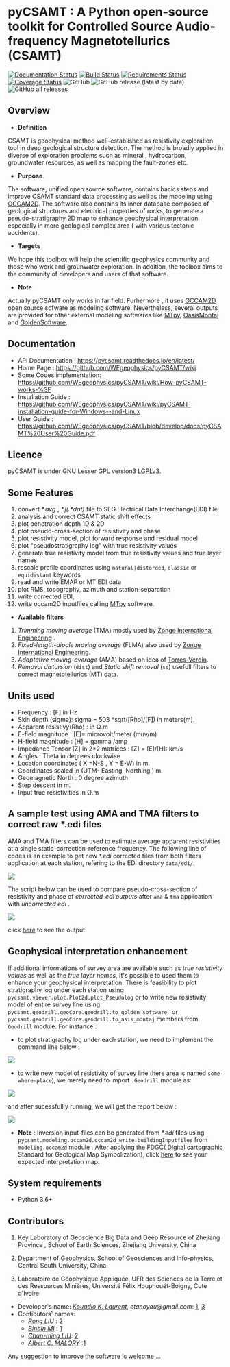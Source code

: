 # pyCSAMT : A Python open-source toolkit for Controlled Source Audio-frequency Magnetotellurics (CSAMT)

[![Documentation Status](https://readthedocs.org/projects/pycsamt/badge/?version=latest)](https://pycsamt.readthedocs.io/en/latest/?badge=latest) [![Build Status](https://travis-ci.com/WEgeophysics/pyCSAMT.svg?branch=develop)](https://travis-ci.com/WEgeophysics/pyCSAMT) [![Requirements Status](https://requires.io/github/WEgeophysics/pyCSAMT/requirements.svg?branch=develop)](https://requires.io/github/WEgeophysics/pyCSAMT/requirements/?branch=develop)
 [![Coverage Status](https://coveralls.io/repos/github/WEgeophysics/pyCSAMT/badge.svg?branch=devlop)](https://coveralls.io/github/WEgeophysics/pyCSAMT?branch=develop) ![GitHub](https://img.shields.io/github/license/WEgeophysics/pyCSAMT?color=blue&logo=GNU&logoColor=red) ![GitHub release (latest by date)](https://img.shields.io/github/v/release/WEgeophysics/pyCSAMT?color=orange) ![GitHub all releases](https://img.shields.io/github/downloads/WEgeophysics/pyCSAMT/total?color=green)

## Overview 

* **Definition**

CSAMT is geophysical method well-established  as resistivity exploration 
tool in deep geological structure detection. The method is broadly applied in  diverse of exploration problems such as mineral , hydrocarbon,  groundwater resources, 
as well as mapping the fault-zones etc. 

* **Purpose**

The software, unified open source software, contains bacics steps and improve CSAMT standard data processing as well as the modeling using [OCCAM2D](https://marineemlab.ucsd.edu/Projects/Occam/index.html).
The software also contains its inner database composed of geological structures and electrical properties of rocks, to generate  a pseudo-stratigraphy 2D map to enhance geophysical interpretation especially in more geological complex area ( with various tectonic accidents). 

* **Targets**

We hope this toolbox will help  the scientific geophysics community and those who work and grounwater exploration. In addition,  the toolbox aims  to the community of 
developers and users of that software.

 * **Note**
 
Actually pyCSAMT only works  in far field. Furhermore , it uses [OCCAM2D](https://marineemlab.ucsd.edu/Projects/Occam/index.html) open source sofware as modeling software. Nevertheless,
several  outputs are provided for other external modeling softwares like [MTpy](https://github.com/MTgeophysics/mtpy), [OasisMontaj](http://updates.geosoft.com/downloads/files/how-to-guides/Oasis_montaj_Gridding.pdf)
and [GoldenSoftware](https://www.goldensoftware.com/products/surfer).

## Documentation 
* API Documentation  : https://pycsamt.readthedocs.io/en/latest/
* Home Page : https://github.com/WEgeophysics/pyCSAMT/wiki
* Some Codes implementation: https://github.com/WEgeophysics/pyCSAMT/wiki/How-pyCSAMT-works-%3F
* Installation Guide : https://github.com/WEgeophysics/pyCSAMT/wiki/pyCSAMT-installation-guide-for-Windows--and-Linux
* User Guide : https://github.com/WEgeophysics/pyCSAMT/blob/develop/docs/pyCSAMT%20User%20Guide.pdf


## Licence 
pyCSAMT is under GNU Lesser GPL version3 [LGPLv3](https://github.com/03-Daniel/pyCSAMT/blob/master/LICENSE.md).

## Some Features 
1. convert _*.avg_ , _*.j(.*dat)_ file  to SEG Electrical Data Interchange(EDI) file.
2. analysis and correct CSAMT static shift effects 
3. plot penetration depth 1D & 2D
4. plot pseudo-cross-section of resistivity and phase
4. plot resistivity model, plot forward response and residual model 
5. plot "pseudostratigraphy log" with true resistivity values 
6. generate true resistivity model from true resistivity values and true layer names 
7. rescale profile coordinates using  `natural|distorded`, `classic` or `equidistant` keywords 
8. read and write  EMAP or MT EDI data 
9. plot RMS, topography, azimuth and station-separation 
10. write corrected EDI,
11. write occam2D inputfiles calling [MTpy](https://github.com/MTgeophysics/mtpy.git) software. 

* **Available filters**
1. *Trimming moving average* (TMA) mostly used by [Zonge International Engineering](http://zonge.com/) .
2. *Fixed-length-dipole moving average* (FLMA) also used by [Zonge International Engineering](https://zonge.com.au/).
3. *Adaptative moving-average* (AMA) based on idea of [Torres-Verdin](https://sci-hub.se/http://dx.doi.org/10.1190/1.1443273).
4. *Removal distorsion* (`dist`)  and  *Static shift removal* (`ss`) usefull  filters to correct magnetotellurics (MT) data. 

## Units used    

* Frequency : [F] in Hz 
* Skin depth (sigma):  sigma  = 503 *sqrt([Rho]/[F]) in meters(m). 
* Apparent resistivy(Rho) : in Ω.m 
* E-field magnitude : [E]=  microvolt/meter (muv/m)
* H-field magnitude : [H] =  gamma /amp 
* Impedance Tensor [Z] in 2*2 matrices : [Z] = [E]/[H]:  km/s
* Angles : Theta in degrees clockwise 
* Location coordinates ( X =N-S , Y = E-W) in m. 
* Coordinates scaled in (UTM- Easting, Northing ) m. 
* Geomagnetic North : 0 degree azimuth 
* Step descent in m.
* Input true resistivities in Ω.m 

## A sample test using AMA and TMA  filters to correct raw *.edi files

AMA  and TMA filters can be used  to estimate average apparent resistivities at a single static-correction-reference frequency.
The following line of codes is an example to get new _*.edi_ corrected files from both filters application at each station,
refering to the EDI directory `data/edi/`.

![](https://github.com/WEgeophysics/pyCSAMT/blob/develop/quick_examples/wiki-images_quick_works/codes/demo_filter_ama_tma.PNG) 


The script below can be used to compare pseudo-cross-section of resistivity and phase of _corrected_edi outputs_ after `ama` & `tma` application  with 
_uncorrected edi_ . 

![](https://github.com/WEgeophysics/pyCSAMT/blob/develop/quick_examples/wiki-images_quick_works/codes/demo_edi_corrected.PNG) 


click [here](https://github.com/WEgeophysics/pyCSAMT/blob/develop/quick_examples/wiki-images_quick_works/codes/demo_filter_ama_tma.PNG) to see the output.

## Geophysical interpretation enhancement

If additional informations of survey area are available such as _true resistivity values_ as well as the _true layer names_, 
It's possible to used them to enhance your geophysical interpretation. There is feasibility to plot stratigraphy log 
under each station using `pycsamt.viewer.plot.Plot2d.plot_Pseudolog` or to write new resistivity model of entire survey line
using `pycsamt.geodrill.geoCore.geodrill.to_golden_software ` or `pycsamt.geodrill.geoCore.geodrill.to_asis_montaj` members from `Geodrill` module.
For instance :
 
* to plot stratigraphy log under each station,  we need to implement the command line below : 
 
![](https://github.com/WEgeophysics/pyCSAMT/blob/master/quick_examples/wiki-images_quick_works/codes/demo_plot-pseulog.PNG)

* to write new model of resistivity of survey line (here area is named  `some-where-place`), we merely need to import `.Geodrill` module  as:

![](https://github.com/WEgeophysics/pyCSAMT/blob/master/quick_examples/wiki-images_quick_works/codes/demo_geodrill.PNG) 

and after sucessfullly running, we will get the report below :

![](https://github.com/WEgeophysics/pyCSAMT/blob/master/quick_examples/wiki-images_quick_works/codes/demo_reports_geodrill.PNG)

                                                                      
* **Note** : Inversion input-files can be generated from _*.edi_ files using `pycsamt.modeling.occam2d.occam2d_write.buildingInputfiles` from `modeling.occam2d` module . 
            After applying the FDGC( Digital cartographic Standard for Geological Map Symbolization), click [here](https://github.com/WEgeophysics/pyCSAMT/blob/master/quick_examples/wiki-images_quick_works/interpretation.PNG)  to see your expected interpretation map.



## System requirements 
* Python 3.6+ 

## Contributors
  
1. Key Laboratory of Geoscience Big Data and Deep Resource of Zhejiang Province , School of Earth Sciences, Zhejiang University, China

2. Department of Geophysics, School of Geosciences and Info-physics, Central South University, China

3. Laboratoire de Géophysique Appliquée, UFR des Sciences de la Terre et des Ressources Minières, Université Félix Houphouët-Boigny, Cote d'Ivoire

* Developer's name:  [_Kouadio K. Laurent_](kkouao@zju.edu.cn), _etanoyau@gmail.com_: [1](http://www.zju.edu.cn/english/), [3](https://www.univ-fhb.edu.ci/index.php/ufr-strm/)
* Contibutors' names:
    *  [_Rong LIU_](liurongkaoyang@126.com) : [2](http://en.csu.edu.cn/)
    *  [_Binbin MI_](mibinbin@zju.edu.cn) : [1](http://www.zju.edu.cn/english/)
    *  [_Chun-ming LIU_](lifuming001@163.com): [2](http://en.csu.edu.cn/)
    *  [_Albert O. MALORY_](amalory@zju.edu.cn) :[1](http://www.zju.edu.cn/english/)
    
Any suggestion to improve the software is welcome ...

